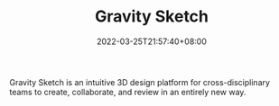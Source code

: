 ﻿---
weight: 
title: "Gravity Sketch"
description: "Gravity Sketch is an intuitive 3D design platform for cross-disciplinary teams to create, collaborate, and review in an entirely new way."
date: 2022-03-25T21:57:40+08:00
lastmod: 2022-03-25T16:45:40+08:00
draft: false
authors: ["Metabd"]
featuredImage: "323.webp"
link: "https://www.gravitysketch.com/"
tags: ["Gravity Sketch","AR/VR/MR/XR"]
categories: ["navigation"]
navigation: ["AR/VR/MR/XR"]
lightgallery: true
toc: true
pinned: false
recommend: false
recommend1: false
---
Gravity Sketch is an intuitive 3D design platform for cross-disciplinary teams to create, collaborate, and review in an entirely new way.
